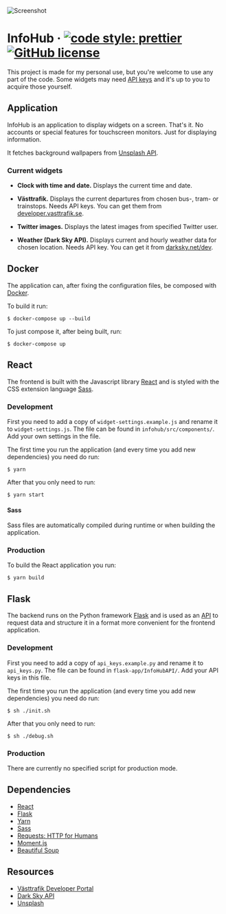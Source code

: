 ![Screenshot](screenshot.png)

# InfoHub &middot; [![code style: prettier](https://img.shields.io/badge/code_style-prettier-ff69b4.svg?style=flat-square)](https://github.com/prettier/prettier) [![GitHub license](https://img.shields.io/badge/license-MIT-blue.svg)](https://github.com/Levis92/InfoHub/blob/master/LICENCE)

This project is made for my personal use, but you're welcome to use any part of the code. Some widgets may need [API keys](https://en.wikipedia.org/wiki/Application_programming_interface_key) and it's up to you to acquire those yourself.

## Application

InfoHub is an application to display widgets on a screen. That's it. No accounts or special features for touchscreen monitors. Just for displaying information.

It fetches background wallpapers from [Unsplash API](https://unsplash.com/developers).

### Current widgets

- **Clock with time and date.** Displays the current time and date.

- **Västtrafik.** Displays the current departures from chosen bus-, tram- or trainstops. Needs API keys. You can get them from [developer.vasttrafik.se](https://developer.vasttrafik.se/portal/#/).

- **Twitter images.** Displays the latest images from specified Twitter user.

- **Weather (Dark Sky API).** Displays current and hourly weather data for chosen location. Needs API key. You can get it from [darksky.net/dev](https://darksky.net/dev/).

## Docker

The application can, after fixing the configuration files, be composed with [Docker](https://www.docker.com).

To build it run:

```shell
$ docker-compose up --build
```

To just compose it, after being built, run:

```shell
$ docker-compose up
```

## React

The frontend is built with the Javascript library [React](https://facebook.github.io/react/) and is styled with the CSS extension language [Sass](http://sass-lang.com).

### Development

First you need to add a copy of `widget-settings.example.js` and rename it to `widget-settings.js`. The file can be found in `infohub/src/components/`. Add your own settings in the file.

The first time you run the application (and every time you add new dependencies) you need do run:

```shell
$ yarn
```

After that you only need to run:

```shell
$ yarn start
```

#### Sass

Sass files are automatically compiled during runtime or when building the application.

### Production

To build the React application you run:

```shell
$ yarn build
```

## Flask

The backend runs on the Python framework [Flask](http://flask.pocoo.org) and is used as an [API](https://en.wikipedia.org/wiki/Application_programming_interface) to request data and structure it in a format more convenient for the frontend application.

### Development

First you need to add a copy of `api_keys.example.py` and rename it to `api_keys.py`. The file can be found in `flask-app/InfoHubAPI/`. Add your API keys in this file.

The first time you run the application (and every time you add new dependencies) you need do run:

```shell
$ sh ./init.sh
```

After that you only need to run:

```shell
$ sh ./debug.sh
```

### Production

There are currently no specified script for production mode.

## Dependencies

- [React](https://facebook.github.io/react/)
- [Flask](http://flask.pocoo.org)
- [Yarn](https://yarnpkg.com/)
- [Sass](http://sass-lang.com)
- [Requests: HTTP for Humans](http://docs.python-requests.org/en/master/)
- [Moment.js](http://momentjs.com)
- [Beautiful Soup](https://www.crummy.com/software/BeautifulSoup/)

## Resources

- [Västtrafik Developer Portal](https://developer.vasttrafik.se/portal/#/)
- [Dark Sky API](https://darksky.net/dev/)
- [Unsplash](https://unsplash.com/developers)
